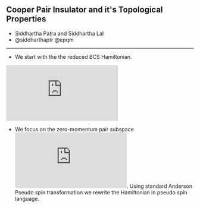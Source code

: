 ## Cooper Pair Insulator and it's Topological Properties 

- Siddhartha Patra and Siddhartha Lal
- @siddharthaptr @epqm
_____________________________________________________

- We start with the the reduced BCS Hamiltonian. 

![](http://latex.codecogs.com/gif.latex?H_%7BRBCS%7D%3D%5Cdisplaystyle%5Csum_%7Bk%7D%20%5Cepsilon_%7Bk%5Csigma%7D%20%7Ec%5E%7B%5Cdagger%7D_%7Bk%5Csigma%7D%20c_%7Bk%20%5Csigma%7D%20-%5Cfrac%7BV%7D%7BN%7D%20%5Cdisplaystyle%5Csum_%7Bk%5Cneq%20k%27%7D%20c%5E%7B%5Cdagger%7D_%7Bk%5Cuparrow%7Dc%5E%7B%5Cdagger%7D_%7B-k%5Cdownarrow%7Dc_%7B-k%27%5Cdownarrow%7D%20c_%7Bk%27%20%5Cuparrow%7D)

- We focus on the zero-momentum pair subspace ![](http://latex.codecogs.com/gif.latex?n_%7Bk%5Cuparrow%7D%3Dn_%7B-k%5Cdownarrow%7D). Using standard Anderson Pseudo spin transformation we rewrite the Hamiltonian in pseudo spin language.
